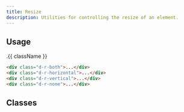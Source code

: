 ```yaml
---
title: Resize
description: Utilities for controlling the resize of an element.
---
```


## Usage

<code-well-header class="d-p32 d-bgc-purple-100 d-bgo50 d-w100p d-hmn102" custom>
  <div v-for="{ class: className } in resize.slice(0, 4)" :class="className" class="d-of-auto d-mb8 d-py8 d-px16 d-bar8 d-ba d-bc-purple-400 d-bgc-neutral-white d-bgo50 d-fc-black-700 d-fs-200">
    .{{ className }}
  </div>
</code-well-header>

```html
<div class="d-r-both">...</div>
<div class="d-r-horizontal">...</div>
<div class="d-r-vertical">...</div>
<div class="d-r-none">...</div>
```

<script setup>
  import { resize } from '@data/interactivity.json';
</script>

## Classes

<utility-class-table>
  <template #content>
    <tbody>
      <tr v-for="{ class: className, output } in resize">
        <th scope="row" class="d-ff-mono d-fc-purple-400 d-fs-100">.{{ className }}</th>
        <td class="d-ff-mono d-fs-100">{{ output }}</td>
      </tr>
    </tbody>
  </template>
</utility-class-table>
